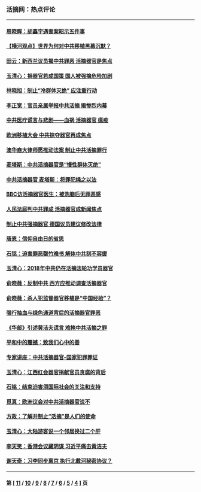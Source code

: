 ### 活摘网：热点评论
---
#### [周晓辉：胡鑫宇遇害案昭示五件事](../../pages/nf5879/n13921870.md?02070430) 
#### [【横河观点】世界为何对中共移植黑幕沉默？](../../pages/nf5879/n13244249.md?02070430) 
#### [田云：新西兰议员揭中共罪恶 活摘器官是焦点](../../pages/nf5879/n13070629.md?02070430) 
#### [玉清心：捐器官若成国策 国人被强摘危险加剧](../../pages/nf5879/n12802713.md?02070430) 
#### [林晓旭：制止“冷群体灭绝” 应注重行动](../../pages/nf5879/n12779736.md?02070430) 
#### [李正宽：官员亲属举报中共活摘 揭惨烈内幕](../../pages/nf5879/n12684490.md?02070430) 
#### [中共医疗谎言与悲剧——血祸 活摘器官 瘟疫](../../pages/nf5879/n12372103.md?02070430) 
#### [欧洲移植大会 中共掠夺器官再成焦点](../../pages/nf5879/n11538883.md?02070430) 
#### [澳华裔大律师愿推动法案 制止中共活摘罪行](../../pages/nf5879/n11377039.md?02070430) 
#### [麦塔斯：中共活摘器官是“慢性群体灭绝”](../../pages/nf5879/n11350529.md?02070430) 
#### [中共活摘器官 麦塔斯：将罪犯绳之以法](../../pages/nf5879/n11347973.md?02070430) 
#### [BBC访活摘器官医生：被洗脑后无罪恶感](../../pages/nf5879/n11335935.md?02070430) 
#### [人民法庭判中共罪成 活摘器官成新闻焦点](../../pages/nf5879/n11331578.md?02070430) 
#### [制止中共强摘器官 德国议员建议修改法律](../../pages/nf5879/n11249451.md?02070430) 
#### [唐恩：信仰自由日的省思](../../pages/nf5879/n11003525.md?02070430) 
#### [石铭：迫害罪恶罄竹难书  解体中共刻不容缓](../../pages/nf5879/n10942855.md?02070430) 
#### [玉清心：2018年中共仍在活摘法轮功学员器官](../../pages/nf5879/n10914646.md?02070430) 
#### [俞晓薇：反制中共 西方应推动调查活摘器官](../../pages/nf5879/n10794671.md?02070430) 
#### [俞晓薇：杀人犯监督器官移植是“中国经验”？](../../pages/nf5879/n10466427.md?02070430) 
#### [强行抽血与绿色通道背后的活摘器官罪恶](../../pages/nf5879/n10004708.md?02070430) 
#### [《华邮》引述黄洁夫谎言 难掩中共活摘之罪](../../pages/nf5879/n9642309.md?02070430) 
#### [平和中的震撼：致我们心中的善](../../pages/nf5879/n9021123.md?02070430) 
#### [专家讲座：中共活摘器官-国家犯罪罪证](../../pages/nf5879/n8828153.md?02070430) 
#### [玉清心：江西红会器官捐献官员贪腐的背后](../../pages/nf5879/n8522122.md?02070430) 
#### [石铭：结束迫害须国际社会的关注和支持](../../pages/nf5879/n8443497.md?02070430) 
#### [觅真：欧洲议会对中共活摘器官说不](../../pages/nf5879/n8337486.md?02070430) 
#### [方政：了解并制止“活摘”是人们的使命](../../pages/nf5879/n8329214.md?02070430) 
#### [玉清心：大陆游客说一个邻居换过二个肝](../../pages/nf5879/n8291404.md?02070430) 
#### [李天笑：香港会议藏阴谋 习近平痛击黄洁夫](../../pages/nf5879/n8241459.md?02070430) 
#### [谢天奇：习李同步离京 执行北戴河秘密协议？](../../pages/nf5879/n8230418.md?02070430) 

---
#### 第 [ [11](./11.md?02070430) / [10](./10.md?02070430) / [9](./9.md?02070430) / [8](./8.md?02070430) / [7](./7.md?02070430) / [6](./6.md?02070430) / [5](./5.md?02070430) / [4](./4.md?02070430) ] 页
